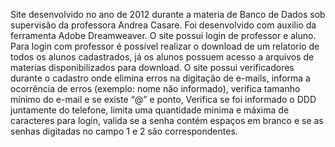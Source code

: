 Site desenvolvido no ano de 2012 durante a materia de Banco de Dados sob supervisão da professora Andrea Casare.
Foi desenvolvido com auxilio da ferramenta Adobe Dreamweaver.
O site possui login de professor e aluno. Para login com professor é possível realizar o download de um relatorio de todos os alunos cadastrados, já os alunos possuem acesso a arquivos de materias disponibilizados para download.
O site possui verificadores durante o cadastro onde elimina erros na digitação de e-mails, informa a ocorrência de erros (exemplo: nome não informado), verifica tamanho mínimo do e-mail e se existe “@” e ponto, Verifica se foi informado o DDD juntamente do telefone, limita uma quantidade minima e máxima de caracteres para login, valida se a senha contém espaços em branco e se as senhas digitadas no campo 1 e 2 são correspondentes.
 
